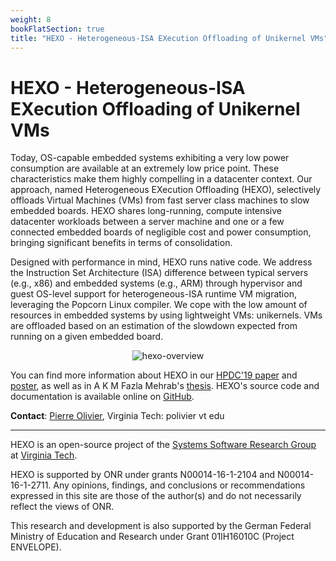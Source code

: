 ```yaml
---
weight: 8
bookFlatSection: true
title: "HEXO - Heterogeneous-ISA EXecution Offloading of Unikernel VMs"
---
```


# HEXO - Heterogeneous-ISA EXecution Offloading of Unikernel VMs

Today, OS-capable embedded systems exhibiting a very low power consumption are available at an extremely low price point. These characteristics make them highly compelling in a datacenter context. Our approach, named Heterogeneous EXecution Offloading (HEXO), selectively offloads Virtual Machines (VMs) from fast server class machines to slow embedded boards. HEXO shares long-running, compute intensive datacenter workloads between a server machine and one or a few connected embedded boards of negligible cost and power consumption, bringing significant benefits in terms of consolidation. 

Designed with performance in mind, HEXO runs native code. We address the Instruction Set Architecture (ISA) difference between typical servers (e.g., x86) and embedded systems (e.g., ARM) through hypervisor and guest OS-level support for heterogeneous-ISA runtime VM migration, leveraging the Popcorn Linux compiler. We cope with the low amount of resources in embedded systems by using lightweight VMs: unikernels. VMs are offloaded based on an estimation of the slowdown expected from running on a given embedded board.

<p align="center">
  <img src="/images/hexo-overview.png" alt="hexo-overview">
</p>

You can find more information about HEXO in our [HPDC'19 paper](https://www.ssrg.ece.vt.edu/papers/hpdc19.pdf) and [poster](/publications/hexo-poster.pdf), as well as in A K M Fazla Mehrab's [thesis](https://vtechworks.lib.vt.edu/handle/10919/86485). HEXO's source code and documentation is available online on [GitHub](https://github.com/ssrg-vt/popcorn-compiler/tree/hermit-master).

**Contact**: [Pierre Olivier](https://sites.google.com/view/pierreolivier), Virginia Tech: polivier <at> vt <dot> edu

---

HEXO is an open-source project of the [Systems Software Research Group](https://ssrg.ece.vt.edu/) at [Virginia Tech](https://vt.edu).

HEXO is supported by ONR under grants N00014-16-1-2104 and N00014-16-1-2711. Any opinions, findings, and conclusions or recommendations expressed in this site are those of the author(s) and do not necessarily reflect the views of ONR. 

This research and development is also supported by the German Federal Ministry of Education and Research under Grant 01IH16010C (Project ENVELOPE).